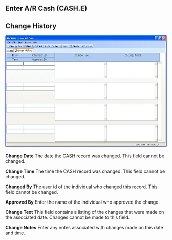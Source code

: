 ##  Enter A/R Cash (CASH.E)

<PageHeader />

##  Change History

![](./CASH-E-2.jpg)

**Change Date** The date the CASH record was changed. This field cannot be
changed.  
  
**Change Time** The time the CASH record was changed. This field cannot be
changed.  
  
**Changed By** The user id of the individual who changed this record. This
field cannot be changed.  
  
**Approved By** Enter the name of the individual who approved the change.  
  
**Change Text** This field contains a listing of the changes that were made on
the associated date. Changes cannot be made to this field.  
  
**Change Notes** Enter any notes associated with changes made on this date and
time.  
  
  
<badge text= "Version 8.10.57" vertical="middle" />

<PageFooter />